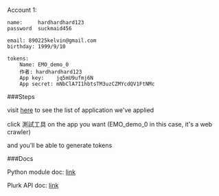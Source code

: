 
Account 1:

    name:     hardhardhard123
    password  suckmaid456

    email: 890225kelvin@gmail.com
    birthday: 1999/9/10

    tokens:
        Name: EMO_demo_0
        作者:	hardhardhard123
        App key:	jq5mU9ufmj6N
        App secret:	mNbClA7I1hbtsTM3uzCZMYcdQV1FtNMc

###Steps

visit [here](https://www.plurk.com/PlurkApp/) to see the list of application we've applied

click 測試工具 on the app you want (EMO_demo_0 in this case, it's a web crawler)

and you'll be able to generate tokens


###Docs

Python module doc: [link](https://github.com/clsung/plurk-oauth)

Plurk API doc: [link](https://www.plurk.com/API/2)

